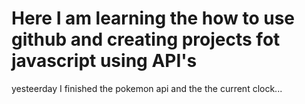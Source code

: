 # Here I am learning the how to use github and creating projects fot javascript using API's
yesteerday I finished the pokemon api and the the current clock...
